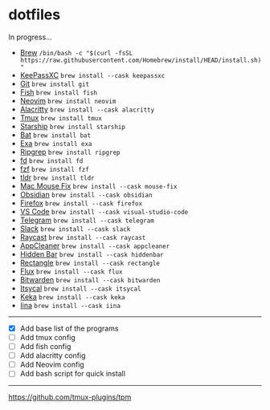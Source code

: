 # dotfiles

In progress...

- [Brew](https://brew.sh/)
`/bin/bash -c "$(curl -fsSL https://raw.githubusercontent.com/Homebrew/install/HEAD/install.sh)"`
- [ KeePassXC](https://keepassxc.org/)
`brew install --cask keepassxc`
- [Git](https://git-scm.com)
`brew install git`
- [Fish](https://fishshell.com)
`brew install fish`
- [Neovim](https://neovim.io/)
`brew install neovim`
- [Alacritty](https://github.com/alacritty/alacritty/)
`brew install --cask alacritty`
- [Tmux](https://tmux.github.io/)
`brew install tmux`
- [Starship](https://starship.rs)
`brew install starship`
- [Bat](https://github.com/sharkdp/bat)
`brew install bat`
- [Exa](https://the.exa.website)
`brew install exa`
- [Ripgrep](https://github.com/BurntSushi/ripgrep)
`brew install ripgrep`
- [fd](https://github.com/sharkdp/fd)
`brew install fd`
- [fzf](https://github.com/junegunn/fzf)
`brew install fzf`
- [tldr](https://tldr.sh/)
`brew install tldr`
- [Mac Mouse Fix](https://github.com/noah-nuebling/mac-mouse-fix) 
`brew install --cask mouse-fix`
- [Obsidian](https://obsidian.md/)
`brew install --cask obsidian`
- [Firefox](https://www.mozilla.org/firefox/)
`brew install --cask firefox`
- [VS Code](https://code.visualstudio.com/)
`brew install --cask visual-studio-code`
- [Telegram](https://macos.telegram.org/)
`brew install --cask telegram`
- [Slack](https://slack.com/)
`brew install --cask slack`
- [Raycast](https://raycast.app/)
`brew install --cask raycast`
- [AppCleaner](https://freemacsoft.net/appcleaner/)
`brew install --cask appcleaner`
- [Hidden Bar](https://github.com/dwarvesf/hidden/)
`brew install --cask hiddenbar`
- [Rectangle](https://rectangleapp.com/)
`brew install --cask rectangle`
- [Flux](https://justgetflux.com/)
`brew install --cask flux`
- [Bitwarden](https://bitwarden.com/)
`brew install --cask bitwarden`
- [Itsycal](https://www.mowglii.com/itsycal/)
`brew install --cask itsycal`
- [Keka](https://www.keka.io/)
`brew install --cask keka`
- [Iina](https://iina.io/)
`brew install --cask iina`
___
- [x] Add base list of the programs
- [ ] Add tmux config
- [ ] Add fish config
- [ ] Add alacritty config
- [ ] Add Neovim config
- [ ] Add bash script for quick install
___
https://github.com/tmux-plugins/tpm
